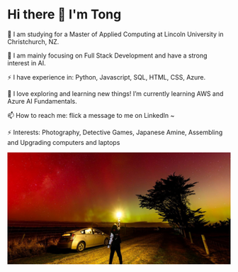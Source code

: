 # Hi there 👋 I'm Tong

🔭 I am studying for a Master of Applied Computing at Lincoln University in Christchurch, NZ.

🔧 I am mainly focusing on Full Stack Development and have a strong interest in AI.

⚡ I have experience in: Python, Javascript, SQL, HTML, CSS, Azure.

🌱 I love exploring and learning new things! I’m currently learning AWS and Azure AI Fundamentals.

📫 How to reach me: flick a message to me on LinkedIn ~

⚡ Interests: Photography, Detective Games, Japanese Amine, Assembling and Upgrading computers and laptops

![Tong's Picture](https://github.com/Tong-Ye-1159668/Tong-Ye-1159668/blob/main/Tong's%20picture.jpg?raw=true)
